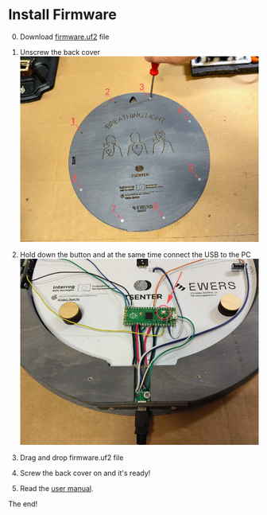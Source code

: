 # Install Firmware

0. Download [firmware.uf2](./firmware.uf2) file

1. Unscrew the back cover
![Unscrew the back cover](../img/avamine-01.jpg)

2. Hold down the button and at the same time connect the USB to the PC
![Button](../img/nupp-01.jpg)

3. Drag and drop firmware.uf2 file

4. Screw the back cover on and it's ready!

5. Read the [user manual](../img/ENG_kasutusjuhend.pdf).

The end!

